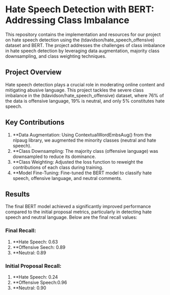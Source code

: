# Hate Speech Detection with BERT: Addressing Class Imbalance

This repository contains the implementation and resources for our project on hate speech detection using the (tdavidson/hate_speech_offensive) dataset and BERT. The project addresses the challenges of class imbalance in hate speech detection by leveraging data augmentation, majority class downsampling, and class weighting techniques.

## Project Overview

Hate speech detection plays a crucial role in moderating online content and mitigating abusive language. This project tackles the severe class imbalance in the (tdavidson/hate_speech_offensive) dataset, where 76% of the data is offensive language, 19% is neutral, and only 5% constitutes hate speech.

## Key Contributions
1. **Data Augmentation: Using ContextualWordEmbsAug() from the nlpaug library, we augmented the minority classes (neutral and hate speech).
2. **Class Downsampling: The majority class (offensive language) was downsampled to reduce its dominance.
3. **Class Weighting: Adjusted the loss function to reweight the contributions of each class during training.
4. **Model Fine-Tuning: Fine-tuned the BERT model to classify hate speech, offensive language, and neutral comments.

## Results

The final BERT model achieved a significantly improved performance compared to the initial proposal metrics, particularly in detecting hate speech and neutral language. Below are the final recall values:

### Final Recall:
1. **Hate Speech: 0.63
2. **Offensive Seech: 0.89
3. **Neutral: 0.89

### Initial Proposal Recall:
1. **Hate Speech: 0.24
2. **Offensive Speech:0.96
3. **Neutral: 0.90

